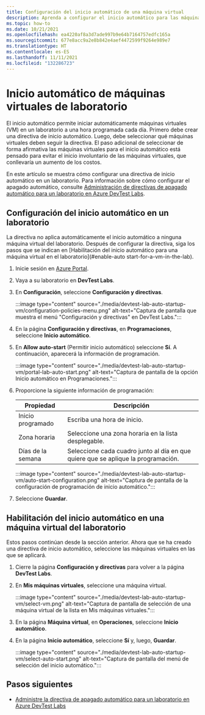 ```yaml
---
title: Configuración del inicio automático de una máquina virtual
description: Aprenda a configurar el inicio automático para las máquinas virtuales de un laboratorio. Esta configuración permite que las máquinas virtuales del laboratorio se inicien automáticamente según una programación.
ms.topic: how-to
ms.date: 10/21/2021
ms.openlocfilehash: ea4220af8a3d7ade997b9e64b7164757edfc165a
ms.sourcegitcommit: 677e8acc9a2e8b842e4aef4472599f9264e989e7
ms.translationtype: HT
ms.contentlocale: es-ES
ms.lasthandoff: 11/11/2021
ms.locfileid: "132286723"
---
```

# <a name="start-up-lab-virtual-machines-automatically"></a>Inicio automático de máquinas virtuales de laboratorio

El inicio automático permite iniciar automáticamente máquinas virtuales (VM) en un laboratorio a una hora programada cada día. Primero debe crear una directiva de inicio automático. Luego, debe seleccionar qué máquinas virtuales deben seguir la directiva. El paso adicional de seleccionar de forma afirmativa las máquinas virtuales para el inicio automático está pensado para evitar el inicio involuntario de las máquinas virtuales, que conllevaría un aumento de los costos.

En este artículo se muestra cómo configurar una directiva de inicio automático en un laboratorio. Para información sobre cómo configurar el apagado automático, consulte [Administración de directivas de apagado automático para un laboratorio en Azure DevTest Labs](devtest-lab-auto-shutdown.md). 

## <a name="configure-auto-start-settings-for-a-lab"></a>Configuración del inicio automático en un laboratorio 

La directiva no aplica automáticamente el inicio automático a ninguna máquina virtual del laboratorio. Después de configurar la directiva, siga los pasos que se indican en [Habilitación del inicio automático para una máquina virtual en el laboratorio](#enable-auto start-for-a-vm-in-the-lab).

1. Inicie sesión en [Azure Portal](https://portal.azure.com/).

1. Vaya a su laboratorio en **DevTest Labs**.

1. En **Configuración**, seleccione **Configuración y directivas**. 

   :::image type="content" source="./media/devtest-lab-auto-startup-vm/configuration-policies-menu.png" alt-text="Captura de pantalla que muestra el menú &quot;Configuración y directivas&quot; en DevTest Labs.":::

1. En la página **Configuración y directivas**, en **Programaciones**, seleccione **Inicio automático**.

1. En **Allow auto-start** (Permitir inicio automático) seleccione **Sí**. A continuación, aparecerá la información de programación.

    :::image type="content" source="./media/devtest-lab-auto-startup-vm/portal-lab-auto-start.png" alt-text="Captura de pantalla de la opción Inicio automático en Programaciones.":::
 
1. Proporcione la siguiente información de programación:

    |Propiedad | Descripción |
    |---|---|
    |Inicio programado| Escriba una hora de inicio.|
    |Zona horaria| Seleccione una zona horaria en la lista desplegable.|
    |Días de la semana| Seleccione cada cuadro junto al día en que quiere que se aplique la programación.|

    :::image type="content" source="./media/devtest-lab-auto-startup-vm/auto-start-configuration.png" alt-text="Captura de pantalla de la configuración de programación de inicio automático.":::

1. Seleccione **Guardar**. 

## <a name="enable-auto-start-for-a-vm-in-the-lab"></a>Habilitación del inicio automático en una máquina virtual del laboratorio

Estos pasos continúan desde la sección anterior. Ahora que se ha creado una directiva de inicio automático, seleccione las máquinas virtuales en las que se aplicará.

1. Cierre la página **Configuración y directivas** para volver a la página **DevTest Labs**.

1. En **Mis máquinas virtuales**, seleccione una máquina virtual.

    :::image type="content" source="./media/devtest-lab-auto-startup-vm/select-vm.png" alt-text="Captura de pantalla de selección de una máquina virtual de la lista en Mis máquinas virtuales.":::

1. En la página **Máquina virtual**, en **Operaciones**, seleccione **Inicio automático**. 

1. En la página **Inicio automático**, seleccione **Sí** y, luego, **Guardar**.

    :::image type="content" source="./media/devtest-lab-auto-startup-vm/select-auto-start.png" alt-text="Captura de pantalla del menú de selección del inicio automático.":::

## <a name="next-steps"></a>Pasos siguientes

- [Administre la directiva de apagado automático para un laboratorio en Azure DevTest Labs](devtest-lab-auto-shutdown.md)
